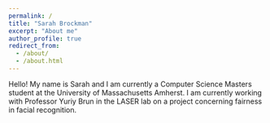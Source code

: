 ```yaml
---
permalink: /
title: "Sarah Brockman"
excerpt: "About me"
author_profile: true
redirect_from: 
  - /about/
  - /about.html
---
```


Hello! My name is Sarah and I am currently a Computer Science Masters student at the University of Massachusetts Amherst. I am currently working with Professor Yuriy Brun in the LASER lab on a project concerning fairness in facial recognition.
